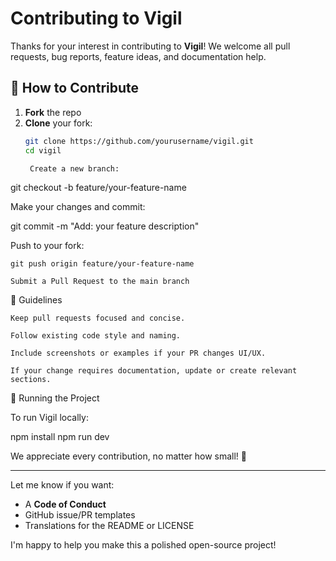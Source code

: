 # Contributing to Vigil

Thanks for your interest in contributing to **Vigil**! We welcome all pull requests, bug reports, feature ideas, and documentation help.

## 🚀 How to Contribute

1. **Fork** the repo
2. **Clone** your fork:
   ```bash
   git clone https://github.com/yourusername/vigil.git
   cd vigil

    Create a new branch:

git checkout -b feature/your-feature-name

Make your changes and commit:

git commit -m "Add: your feature description"

Push to your fork:

    git push origin feature/your-feature-name

    Submit a Pull Request to the main branch

📌 Guidelines

    Keep pull requests focused and concise.

    Follow existing code style and naming.

    Include screenshots or examples if your PR changes UI/UX.

    If your change requires documentation, update or create relevant sections.

🧪 Running the Project

To run Vigil locally:

npm install
npm run dev

We appreciate every contribution, no matter how small! 💙


---

Let me know if you want:
- A **Code of Conduct**
- GitHub issue/PR templates  
- Translations for the README or LICENSE

I'm happy to help you make this a polished open-source project!

